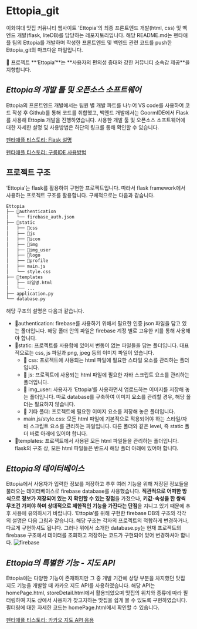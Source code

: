 # Ettopia_git
이화여대 맛집 커뮤니티 웹사이트 'Ettopia'의 최종 프론트엔드 개발(html, css) 및 벡엔드 개발(flask, liteDB)를 담당하는 레포지토리입니다. 해당 README.md는 펜타애플 팀의 Ettopia를 개발하며 작성한 프론트엔드 및 백엔드 관련 코드를 push한 Ettopia_git의 마크다운 파일입니다.
<aside>
🥘 프로젝트 **‘Ettopia’**는 **사용자의 편의성 증대와 강한 커뮤니티 소속감 제공**을 지향합니다.

</aside>


## *Ettopia의 개발 툴 및 오픈소스 소프트웨어*
Ettopia의 프론트엔드 개발에서는 팀원 별 개발 파트를 나누어 VS code를 사용하여 코드 작성 후 Github를 통해 코드를 취합했고, 백엔드 개발에서는 GoormIDE에서 Flask를 사용해 Ettopia 개발을 진행하였습니다.
사용한 개발 툴 및 오픈소스 소프트웨어에 대한 자세한 설명 및 사용방법은 하단의 링크를 통해 확인할 수 있습니다.

[펜타애플 티스토리: Flask 설명](https://pentaapple.tistory.com/2)

[펜타애플 티스토리: 구름IDE 사용방법](https://pentaapple.tistory.com/5)

## 프로젝트 구조

‘Ettopia’는 flask를 활용하여 구현한 프로젝트입니다. 따라서 flask framework에서 사용하는 프로젝트 구조를 활용합니다. 구체적으로는 다음과 같습니다.

```python
Ettopia
├── 📁authentication
│   └── firebase_auth.json
├── 📁static
│   ├── 📁css
│   ├── 📁js
│   ├── 📁icon
│   ├── 📁img
│   ├── 📁img_user
│   ├── 📁logo
│   ├── 📁profile
│   ├── main.js
│   └── style.css
├── 📁templates
│   ├── 파일명.html
│   └── ...
├── application.py
└── database.py
```

해당 구조의 설명은 다음과 같습니다.

- 📁authentication: firebase를 사용하기 위해서 필요한 인증 json 파일을 담고 있는 폴더입니다. 해당 폴더 안의 파일은 firebase 계정 별로 고유한 키를 통해 사용해야 합니다.
- 📁static: 프로젝트를 사용함에 있어서 변동이 없는 파일들을 담는 폴더입니다. 대표적으로는 css, js 파일과 png, jpeg 등의 이미지 파일이 있습니다.
    - 📁 css: 프로젝트에 사용되는 html 파일에 필요한 스타일 요소를 관리하는 폴더입니다.
    - 📁 js: 프로젝트에 사용되는 html 파일에 필요한 자바 스크립트 요소를 관리하는 폴더입니다.
    - 📁 img_user: 사용자가 ‘Ettopia’를 사용하면서 업로드하는 이미지를 저장해 놓는 폴더입니다. 따로 database를 구축하여 이미지 요소를 관리할 경우, 해당 폴더는 필요하지 않습니다.
    - 📁 기타 폴더: 프로젝트에 필요한 이미지 요소를 저장해 놓은 폴더입니다.
    - main.js/style.css: 모든 html 파일에 기본적으로 적용되어야 하는 스타일/자바 스크립트 요소를 관리하는 파일입니다. 다른 폴더와 같은 level, 즉 static 폴더 바로 아래에 있어야 합니다.
- 📁templates: 프로젝트에서 사용된 모든 html 파일들을 관리하는 폴더입니다. flask의 구조 상, 모든 html 파일들은 반드시 해당 폴더 아래에 있어야 합니다.

## *Ettopia의 데이터베이스*
Ettopia에서 사용자가 입력한 정보를 저장하고 추후 여러 기능을 위해 저장된 정보들을 불러오는 데이터베이스로 firebase database를 사용했습니다. **직관적으로 어떠한 방식으로 정보가 저장되어 있는 지 확인할 수 있는 장점**을 가졌으나, **키값-속성을 한 쌍씩 무조건 가져야 하며 상대적으로 제한적인 기능을 가진다는 단점**을 지니고 있기 때문에 추후 사용에 유의하시기 바랍니다.
‘Ettopia’를 위해 구현한 firebase DB의 구조와 각각의 설명은 다음 그림과 같습니다. 해당 구조는 각자의 프로젝트의 적합하게 변경하거나, 다르게 구현하셔도 됩니다. 그러나 위에서 소개한 database.py는 현재 프로젝트의 firebase 구조에서 데이터를 조회하고 저장하는 코드가 구현되어 있어 변경하셔야 합니다.
![firebase](https://github.com/Penta-apple-osp/Ettopia_git/blob/Final/firebase.png)


## *Ettopia의 특별한 기능 - 지도 API*
Ettopia에는 다양한 기능이 존재하지만 그 중 개발 기간에 상당 부분을 차지했던 맛집 지도 기능을 개발할 때 카카오 지도 API를 사용하였습니다. 해당 API는 homePage.html, storeDetail.html에서 활용되었으며 맛집의 위치와 종류에 따라 필터링하여 지도 상에서 사용자가 찾고자하는 맛집을 쉽게 볼 수 있도록 구현하였습니다. 필터링에 대한 자세한 코드는 homePage.html에서 확인할 수 있습니다.

[펜타애플 티스토리: 카카오 지도 API 응용](https://pentaapple.tistory.com/10)
